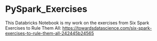 # PySpark_Exercises
This Databricks Notebook is my work on the exercises from Six Spark Exercises to Rule Them All: https://towardsdatascience.com/six-spark-exercises-to-rule-them-all-242445b24565
